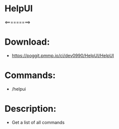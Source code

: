 # HelpUI
<=========>

# Download:

- https://poggit.pmmp.io/ci/dev0990/HelpUI/HelpUI

# Commands:

- /helpui

# Description:

- Get a list of all commands
